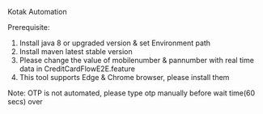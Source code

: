 Kotak Automation

Prerequisite:
1. Install java 8 or upgraded version & set Environment path
2. Install maven latest stable version
3. Please change the value of mobilenumber & pannumber with real time data in CreditCardFlowE2E.feature
4. This tool supports Edge & Chrome browser, please install them


Note: OTP is not automated, please type otp manually before wait time(60 secs) over